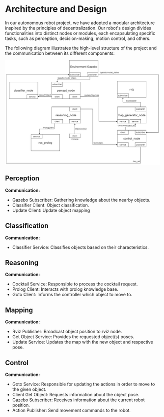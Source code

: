 # Architecture and Design

In our autonomous robot project, we have adopted a modular architecture inspired by the principles of decentralization. Our robot's design divides functionalities into distinct nodes or modules, each encapsulating specific tasks, such as perception, decision-making, motion control, and others.

The following diagram illustrates the high-level structure of the project and the communication between its different components:

![System Architecture](../images/architecture.jpeg)

## Perception

**Communication:**
- Gazebo Subscriber: Gathering knowledge about the nearby objects.
- Classifier Client: Object classification.
- Update Client: Update object mapping

## Classification

**Communication:**
- Classifier Service: Classifies objects based on their characteristics.

## Reasoning

**Communication:**
- Cocktail Service: Responsible to process the cocktail request.
- Prolog Client: Interacts with prolog knowledge base.
- Goto Client: Informs the controller which object to move to.

## Mapping

**Communication:**
- Rviz Publisher: Broadcast object position to rviz node.
- Get Object Service: Provides the requested object(s) poses.
- Update Service: Updates the map with the new object and respective pose.

## Control

**Communication:**
- Goto Service: Responsible for updating the actions in order to move to the given 
object.
- Client Get Object: Requests information about the object pose.
- Gazebo Subscriber: Receives information about the current robot position.
- Action Publisher: Send movement commands to the robot.
